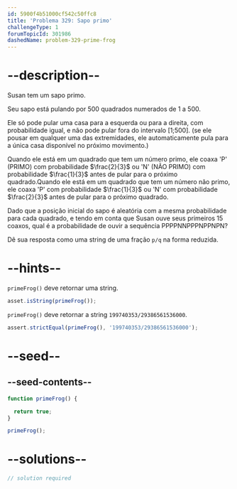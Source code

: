 ```yaml
---
id: 5900f4b51000cf542c50ffc8
title: 'Problema 329: Sapo primo'
challengeType: 1
forumTopicId: 301986
dashedName: problem-329-prime-frog
---
```


# --description--

Susan tem um sapo primo.

Seu sapo está pulando por 500 quadrados numerados de 1 a 500.

Ele só pode pular uma casa para a esquerda ou para a direita, com probabilidade igual, e não pode pular fora do intervalo [1;500]. (se ele pousar em qualquer uma das extremidades, ele automaticamente pula para a única casa disponível no próximo movimento.)

Quando ele está em um quadrado que tem um número primo, ele coaxa 'P' (PRIMO) com probabilidade $\frac{2}{3}$ ou 'N' (NÃO PRIMO) com probabilidade $\frac{1}{3}$ antes de pular para o próximo quadrado.Quando ele está em um quadrado que tem um número não primo, ele coaxa 'P' com probabilidade $\frac{1}{3}$ ou 'N' com probabilidade $\frac{2}{3}$ antes de pular para o próximo quadrado.

Dado que a posição inicial do sapo é aleatória com a mesma probabilidade para cada quadrado, e tendo em conta que Susan ouve seus primeiros 15 coaxos, qual é a probabilidade de ouvir a sequência PPPPNNPPPNPPNPN?

Dê sua resposta como uma string de uma fração `p/q` na forma reduzida.

# --hints--

`primeFrog()` deve retornar uma string.

```js
asset.isString(primeFrog());
```

`primeFrog()` deve retornar a string `199740353/29386561536000`.

```js
assert.strictEqual(primeFrog(), '199740353/29386561536000');
```

# --seed--

## --seed-contents--

```js
function primeFrog() {

  return true;
}

primeFrog();
```

# --solutions--

```js
// solution required
```

